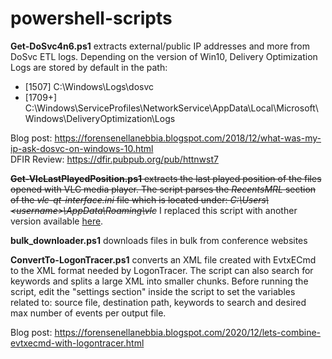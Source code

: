 # powershell-scripts

**Get-DoSvc4n6.ps1** extracts external/public IP addresses and more from DoSvc ETL logs.
Depending on the version of Win10, Delivery Optimization Logs are stored by default in the path:
- [1507]  C:\Windows\Logs\dosvc
- [1709+] C:\Windows\ServiceProfiles\NetworkService\AppData\Local\Microsoft\Windows\DeliveryOptimization\Logs

Blog post: https://forensenellanebbia.blogspot.com/2018/12/what-was-my-ip-ask-dosvc-on-windows-10.html <br>
DFIR Review: https://dfir.pubpub.org/pub/httnwst7

~~**Get-VlcLastPlayedPosition.ps1** extracts the last played position of the files opened with VLC media player. The script parses the *RecentsMRL* section of the *vlc-qt-interface.ini* file which is located under: *C:\Users\\<username\>\AppData\Roaming\vlc*~~ I replaced this script with another version available [here](https://github.com/forensenellanebbia/python27-scripts).

**bulk_downloader.ps1** downloads files in bulk from conference websites

**ConvertTo-LogonTracer.ps1** converts an XML file created with EvtxECmd to the XML format needed by LogonTracer. The script can also search for keywords and splits a large XML into smaller chunks. Before running the script, edit the "settings section" inside the script to set the variables related to: source file, destination path, keywords to search and desired max number of events per output file.

Blog post: https://forensenellanebbia.blogspot.com/2020/12/lets-combine-evtxecmd-with-logontracer.html <br>
